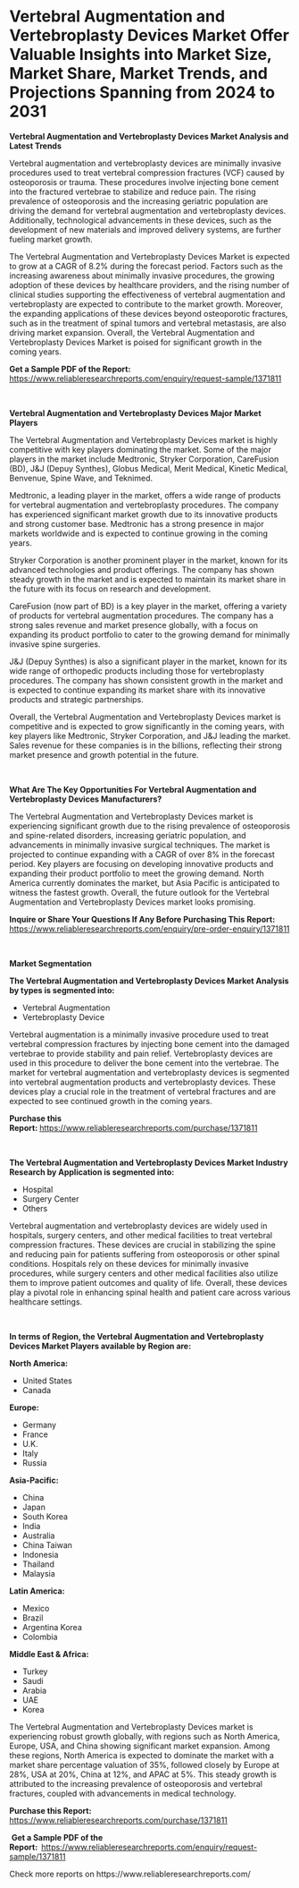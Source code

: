 <p><h1>Vertebral Augmentation and Vertebroplasty Devices Market Offer Valuable Insights into Market Size, Market Share, Market Trends, and Projections Spanning from 2024 to 2031</h1></p><p><strong>Vertebral Augmentation and Vertebroplasty Devices Market Analysis and Latest Trends</strong></p>
<p><p>Vertebral augmentation and vertebroplasty devices are minimally invasive procedures used to treat vertebral compression fractures (VCF) caused by osteoporosis or trauma. These procedures involve injecting bone cement into the fractured vertebrae to stabilize and reduce pain. The rising prevalence of osteoporosis and the increasing geriatric population are driving the demand for vertebral augmentation and vertebroplasty devices. Additionally, technological advancements in these devices, such as the development of new materials and improved delivery systems, are further fueling market growth.</p><p>The Vertebral Augmentation and Vertebroplasty Devices Market is expected to grow at a CAGR of 8.2% during the forecast period. Factors such as the increasing awareness about minimally invasive procedures, the growing adoption of these devices by healthcare providers, and the rising number of clinical studies supporting the effectiveness of vertebral augmentation and vertebroplasty are expected to contribute to the market growth. Moreover, the expanding applications of these devices beyond osteoporotic fractures, such as in the treatment of spinal tumors and vertebral metastasis, are also driving market expansion. Overall, the Vertebral Augmentation and Vertebroplasty Devices Market is poised for significant growth in the coming years.</p></p>
<p><strong>Get a Sample PDF of the Report:&nbsp;</strong> <a href="https://www.reliableresearchreports.com/enquiry/request-sample/1371811">https://www.reliableresearchreports.com/enquiry/request-sample/1371811</a></p>
<p>&nbsp;</p>
<p><strong>Vertebral Augmentation and Vertebroplasty Devices Major Market Players</strong></p>
<p><p>The Vertebral Augmentation and Vertebroplasty Devices market is highly competitive with key players dominating the market. Some of the major players in the market include Medtronic, Stryker Corporation, CareFusion (BD), J&J (Depuy Synthes), Globus Medical, Merit Medical, Kinetic Medical, Benvenue, Spine Wave, and Teknimed.</p><p>Medtronic, a leading player in the market, offers a wide range of products for vertebral augmentation and vertebroplasty procedures. The company has experienced significant market growth due to its innovative products and strong customer base. Medtronic has a strong presence in major markets worldwide and is expected to continue growing in the coming years.</p><p>Stryker Corporation is another prominent player in the market, known for its advanced technologies and product offerings. The company has shown steady growth in the market and is expected to maintain its market share in the future with its focus on research and development.</p><p>CareFusion (now part of BD) is a key player in the market, offering a variety of products for vertebral augmentation procedures. The company has a strong sales revenue and market presence globally, with a focus on expanding its product portfolio to cater to the growing demand for minimally invasive spine surgeries.</p><p>J&J (Depuy Synthes) is also a significant player in the market, known for its wide range of orthopedic products including those for vertebroplasty procedures. The company has shown consistent growth in the market and is expected to continue expanding its market share with its innovative products and strategic partnerships.</p><p>Overall, the Vertebral Augmentation and Vertebroplasty Devices market is competitive and is expected to grow significantly in the coming years, with key players like Medtronic, Stryker Corporation, and J&J leading the market. Sales revenue for these companies is in the billions, reflecting their strong market presence and growth potential in the future.</p></p>
<p>&nbsp;</p>
<p><strong>What Are The Key Opportunities For Vertebral Augmentation and Vertebroplasty Devices Manufacturers?</strong></p>
<p><p>The Vertebral Augmentation and Vertebroplasty Devices market is experiencing significant growth due to the rising prevalence of osteoporosis and spine-related disorders, increasing geriatric population, and advancements in minimally invasive surgical techniques. The market is projected to continue expanding with a CAGR of over 8% in the forecast period. Key players are focusing on developing innovative products and expanding their product portfolio to meet the growing demand. North America currently dominates the market, but Asia Pacific is anticipated to witness the fastest growth. Overall, the future outlook for the Vertebral Augmentation and Vertebroplasty Devices market looks promising.</p></p>
<p><strong>Inquire or Share Your Questions If Any Before Purchasing This Report:</strong> <a href="https://www.reliableresearchreports.com/enquiry/pre-order-enquiry/1371811">https://www.reliableresearchreports.com/enquiry/pre-order-enquiry/1371811</a></p>
<p>&nbsp;</p>
<p><strong>Market Segmentation</strong></p>
<p><strong>The Vertebral Augmentation and Vertebroplasty Devices Market Analysis by types is segmented into:</strong></p>
<p><ul><li>Vertebral Augmentation</li><li>Vertebroplasty Device</li></ul></p>
<p><p>Vertebral augmentation is a minimally invasive procedure used to treat vertebral compression fractures by injecting bone cement into the damaged vertebrae to provide stability and pain relief. Vertebroplasty devices are used in this procedure to deliver the bone cement into the vertebrae. The market for vertebral augmentation and vertebroplasty devices is segmented into vertebral augmentation products and vertebroplasty devices. These devices play a crucial role in the treatment of vertebral fractures and are expected to see continued growth in the coming years.</p></p>
<p><strong>Purchase this Report:&nbsp;</strong><a href="https://www.reliableresearchreports.com/purchase/1371811">https://www.reliableresearchreports.com/purchase/1371811</a></p>
<p>&nbsp;</p>
<p><strong>The Vertebral Augmentation and Vertebroplasty Devices Market Industry Research by Application is segmented into:</strong></p>
<p><ul><li>Hospital</li><li>Surgery Center</li><li>Others</li></ul></p>
<p><p>Vertebral augmentation and vertebroplasty devices are widely used in hospitals, surgery centers, and other medical facilities to treat vertebral compression fractures. These devices are crucial in stabilizing the spine and reducing pain for patients suffering from osteoporosis or other spinal conditions. Hospitals rely on these devices for minimally invasive procedures, while surgery centers and other medical facilities also utilize them to improve patient outcomes and quality of life. Overall, these devices play a pivotal role in enhancing spinal health and patient care across various healthcare settings.</p></p>
<p>&nbsp;</p>
<p><strong>In terms of Region, the Vertebral Augmentation and Vertebroplasty Devices Market Players available by Region are:</strong></p>
<p>
    <p> <strong> North America: </strong>
        <ul>
            <li>United States</li>
            <li>Canada</li>
        </ul>
        </p> 
    <p> <strong> Europe: </strong>
        <ul>
            <li>Germany</li>
            <li>France</li>
            <li>U.K.</li>
            <li>Italy</li>
            <li>Russia</li>
        </ul>
        </p> 
    <p> <strong> Asia-Pacific: </strong>
        <ul>
            <li>China</li>
            <li>Japan</li>
            <li>South Korea</li>
            <li>India</li>
            <li>Australia</li>
            <li>China Taiwan</li>
            <li>Indonesia</li>
            <li>Thailand</li>
            <li>Malaysia</li>
        </ul>
        </p> 
    <p> <strong> Latin America: </strong>
        <ul>
            <li>Mexico</li>
            <li>Brazil</li>
            <li>Argentina Korea</li>
            <li>Colombia</li>
        </ul>
        </p> 
    <p> <strong> Middle East & Africa: </strong>
        <ul>
            <li>Turkey</li>
            <li>Saudi</li>
            <li>Arabia</li>
            <li>UAE</li>
            <li>Korea</li>
        </ul>
    </p>
    </p>
<p><p>The Vertebral Augmentation and Vertebroplasty Devices market is experiencing robust growth globally, with regions such as North America, Europe, USA, and China showing significant market expansion. Among these regions, North America is expected to dominate the market with a market share percentage valuation of 35%, followed closely by Europe at 28%, USA at 20%, China at 12%, and APAC at 5%. This steady growth is attributed to the increasing prevalence of osteoporosis and vertebral fractures, coupled with advancements in medical technology.</p></p>
<p><strong>Purchase this Report: </strong><a href="https://www.reliableresearchreports.com/purchase/1371811">https://www.reliableresearchreports.com/purchase/1371811</a></p>
<p>&nbsp;<strong>Get a Sample PDF of the Report:&nbsp;&nbsp;</strong><a href="https://www.reliableresearchreports.com/enquiry/request-sample/1371811">https://www.reliableresearchreports.com/enquiry/request-sample/1371811</a></p>
<p><strong></strong></p>
<p>Check more reports on https://www.reliableresearchreports.com/</p>